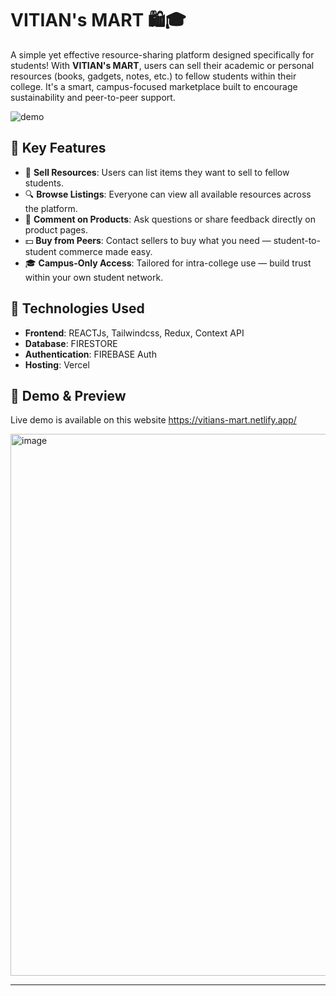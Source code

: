 # VITIAN's MART 🛍️🎓

A simple yet effective resource-sharing platform designed specifically for students! With **VITIAN's MART**, users can sell their academic or personal resources (books, gadgets, notes, etc.) to fellow students within their college. It's a smart, campus-focused marketplace built to encourage sustainability and peer-to-peer support.


![demo](https://miro.medium.com/v2/resize:fit:1100/format:webp/1*0N8CVKix7OGfBDsgh9DzrQ.gif)


## 🔑 Key Features

- 🛒 **Sell Resources**: Users can list items they want to sell to fellow students.
- 🔍 **Browse Listings**: Everyone can view all available resources across the platform.
- 💬 **Comment on Products**: Ask questions or share feedback directly on product pages.
- 💵 **Buy from Peers**: Contact sellers to buy what you need — student-to-student commerce made easy.
- 🎓 **Campus-Only Access**: Tailored for intra-college use — build trust within your own student network.

## 🚀 Technologies Used

- **Frontend**: REACTJs, Tailwindcss, Redux, Context API
- **Database**: FIRESTORE
- **Authentication**: FIREBASE Auth
- **Hosting**: Vercel



## 🧩 Demo & Preview
Live demo is available on this website
https://vitians-mart.netlify.app/

<img width="1891" height="867" alt="image" src="https://github.com/user-attachments/assets/451fba39-e70c-4e1c-8ee9-dc5e7c4f26ba" />



---
